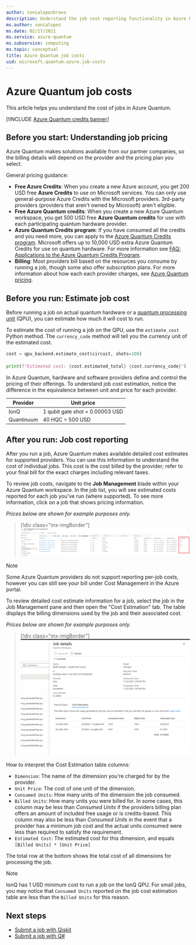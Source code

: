 ```yaml
---
author: sonialopezbravo
description: Understand the job cost reporting functionality in Azure Quantum.
ms.author: sonialopez
ms.date: 02/17/2021
ms.service: azure-quantum
ms.subservice: computing
ms.topic: conceptual
title: Azure Quantum job costs
uid: microsoft.quantum.azure.job-costs
---
```


# Azure Quantum job costs
This article helps you understand the cost of jobs in Azure Quantum. 

[!INCLUDE [Azure Quantum credits banner](includes/azure-quantum-credits.md)]

## Before you start: Understanding job pricing

Azure Quantum makes solutions available from our partner companies, so the billing details will depend on the provider and the pricing plan you select.

General pricing guidance:

- **Free Azure Credits**: When you create a new Azure account, you get 200 USD free **Azure Credits** to use on Microsoft services. You can only use general-purpose Azure Credits with the Microsoft providers. 3rd-party providers (providers that aren't owned by Microsoft) aren't eligible. 
- **Free Azure Quantum credits**: When you create a new Azure Quantum workspace, you get 500 USD free **Azure Quantum credits** for use with each participating quantum hardware provider. 
- **Azure Quantum Credits program**: If you have consumed all the credits and you need more, you can apply to the [Azure Quantum Credits program](https://aka.ms/aq/credits). Microsoft offers up to 10,000 USD extra Azure Quantum Credits for use on quantum hardware. For more information see [FAQ: Applications to the Azure Quantum Credits Program](xref:microsoft.quantum.credits.credits-faq).
- **Billing**: Most providers bill based on the resources you consume by running a job, though some also offer subscription plans. For more information about how each each provider charges, see [Azure Quantum pricing](xref:microsoft.quantum.providers-pricing).

## Before you run: Estimate job cost

Before running a job on actual quantum hardware or a [quantum processing unit](xref:microsoft.quantum.target-profiles) (QPU), you can estimate how much it will cost to run. 

To estimate the cost of running a job on the QPU, use the `estimate_cost` Python method. The `currency_code` method will tell you the currency unit of the estimated cost.

```python
cost = qpu_backend.estimate_cost(circuit, shots=100)

print(f"Estimated cost: {cost.estimated_total} {cost.currency_code}")
```

In Azure Quantum, hardware and software providers define and control the pricing of their offerings. To understand job cost estimation, notice the difference in the equivalence between unit and price for each provider.

|Provider | Unit price  |
|---|---|
|IonQ|1 qubit gate shot = 0.00003 USD |
|Quantinuum|40 HQC = 500 USD |

## After you run: Job cost reporting

After you run a job, Azure Quantum makes available detailed cost estimates for supported providers. You can use this information to understand the cost of individual jobs. This cost is the cost billed by the provider; refer to your final bill for the exact charges including relevant taxes.

To review job costs, navigate to the **Job Management** blade within your Azure Quantum workspace. In the job list, you will see estimated costs reported for each job you've run (where supported). To see more information, click on a job that shows pricing information.

_Prices below are shown for example purposes only._

> [!div class="mx-imgBorder"]
> [ ![The Job Management blade, with the Cost Estimate column highlighted](./media/job-costs/job-table-with-costs.png) ](./media/job-costs/job-table-with-costs.png#lightbox)

> [!NOTE]
> Some Azure Quantum providers do not support reporting per-job costs, however you can still see your bill under Cost Management in the Azure portal.

To review detailed cost estimate information for a job, select the job in the Job Management pane and then open the "Cost Estimation" tab. The table displays the billing dimensions used by the job and their associated cost.

_Prices below are shown for example purposes only._

> [!div class="mx-imgBorder"]
> ![The Job Details pane for a quantum job, with the Cost Estimation tab selected](./media/job-costs/job-cost-details.png)

How to interpret the Cost Estimation table columns:
- `Dimension`: The name of the dimension you're charged for by the provider.
- `Unit Price`: The cost of one unit of the dimension.
- `Consumed Units`: How many units of the dimension the job consumed.
- `Billed Units`: How many units you were billed for. In some cases, this column may be less than _Consumed Units_ if the providers billing plan offers an amount of included free usage or is credits-based. This column may also be less than _Consumed Units_ in the event that a provider has a minimum job cost and the actual units consumed were less than required to satisfy the requirement.
- `Estimated Cost`: The estimated cost for this dimension, and equals `[Billed Units] * [Unit Price]`

The total row at the bottom shows the total cost of all dimensions for processing the job.

> [!NOTE]
> IonQ has 1 USD minimum cost to run a job on the IonQ QPU. For small jobs, you may notice that `Consumed Units` reported on the job cost estimation table are less than the `Billed Units` for this reason.


## Next steps

- [Submit a job with Qiskit](xref:microsoft.quantum.quickstarts.computing.qiskit)
- [Submit a job with Q#](xref:microsoft.quantum.quickstarts.computing)
